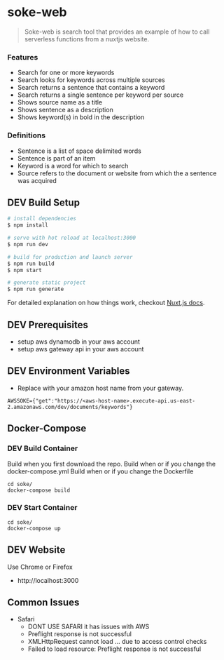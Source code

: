 # soke-web
> Soke-web is search tool that provides an example of how to call serverless functions from a nuxtjs website.

### Features
* Search for one or more keywords
* Search looks for keywords across multiple sources
* Search returns a sentence that contains a keyword
* Search returns a single sentence per keyword per source
* Shows source name as a title
* Shows sentence as a description
* Shows keyword(s) in bold in the description

### Definitions
* Sentence is a list of space delimited words
* Sentence is part of an item
* Keyword is a word for which to search
* Source refers to the document or website from which the a sentence was acquired

## DEV Build Setup

``` bash
# install dependencies
$ npm install

# serve with hot reload at localhost:3000
$ npm run dev

# build for production and launch server
$ npm run build
$ npm start

# generate static project
$ npm run generate
```

For detailed explanation on how things work, checkout [Nuxt.js docs](https://nuxtjs.org).

## DEV Prerequisites
* setup aws dynamodb in your aws account
* setup aws gateway api in your aws account

## DEV Environment Variables
* Replace <aws-host-name> with your amazon host name from your gateway.
```
AWSSOKE={"get":"https://<aws-host-name>.execute-api.us-east-2.amazonaws.com/dev/documents/keywords"}
```

## Docker-Compose
### DEV Build Container
Build when you first download the repo.
Build when or if you change the docker-compose.yml
Build when or if you change the Dockerfile
```
cd soke/
docker-compose build
```

### DEV Start Container
```
cd soke/
docker-compose up
```

## DEV Website
Use Chrome or Firefox
* http://localhost:3000


## Common Issues
* Safari
  * DONT USE SAFARI it has issues with AWS
  * Preflight response is not successful
  * XMLHttpRequest cannot load ... due to access control checks
  * Failed to load resource: Preflight response is not successful
